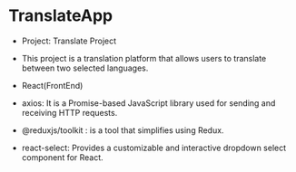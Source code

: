 # TranslateApp

- Project: Translate Project 

- This project is a translation platform that allows users to translate between two selected languages.

- React(FrontEnd)
- axios: It is a Promise-based JavaScript library used for sending and receiving HTTP requests.
- @reduxjs/toolkit : is a tool that simplifies using Redux.
- react-select: Provides a customizable and interactive dropdown select component for React.
